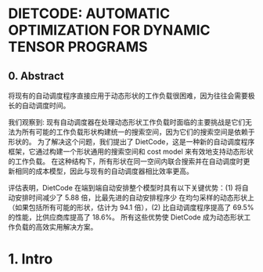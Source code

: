 # DIETCODE: AUTOMATIC OPTIMIZATION FOR DYNAMIC TENSOR PROGRAMS


## 0. Abstract
将现有的自动调度程序直接应用于动态形状的工作负载很困难，因为往往会需要极长的自动调度时间。

我们观察到: 现有自动调度器在处理动态形状工作负载时面临的主要挑战是它们无法为所有可能的工作负载形状构建统一的搜索空间，因为它们的搜索空间是依赖于形状的。 为了解决这个问题，我们提出了 DietCode，这是一种新的自动调度程序框架，它通过构建一个形状通用的搜索空间和 cost model 来有效地支持动态形状的工作负载。 在这种结构下，所有形状在同一空间内联合搜索并在自动调度时更新相同的成本模型，因此与现有的自动调度器相比效率更高。

评估表明，DietCode 在端到端自动安排整个模型时具有以下关键优势：(1) 将自动安排时间减少了 5.88 倍，比最先进的自动安排程序少 在均匀采样的动态形状上（如果包括所有可能的形状，估计为 94.1 倍），(2) 比自动调度程序提高了 69.5% 的性能，比供应商库提高了 18.6%。 所有这些优势使 DietCode 成为动态形状工作负载的高效实用解决方案。


# 1. Intro

